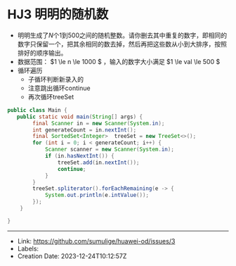 # HJ3 明明的随机数

-   明明生成了$N$个1到500之间的随机整数。请你删去其中重复的数字，即相同的数字只保留一个，把其余相同的数去掉，然后再把这些数从小到大排序，按照排好的顺序输出。
-   数据范围： $1 \le n \le 1000 \$ ，输入的数字大小满足 $1 \le val \le 500 \$ 
-   循环遍历  
    -   子循环判断新录入的
    -   注意跳出循环continue
    -   再次循环treeSet

```java
public class Main {
   public static void main(String[] args) {
        final Scanner in = new Scanner(System.in);
        int generateCount = in.nextInt();
        final SortedSet<Integer>  treeSet = new TreeSet<>();
        for (int i = 0; i < generateCount; i++) {
            Scanner scanner = new Scanner(System.in);
            if (in.hasNextInt()) {
                treeSet.add(in.nextInt());
                continue;
            }
        }
        treeSet.spliterator().forEachRemaining(e -> {
            System.out.println(e.intValue());
        });
    }

}
```

---

* Link: https://github.com/sumulige/huawei-od/issues/3
* Labels: 
* Creation Date: 2023-12-24T10:12:57Z
